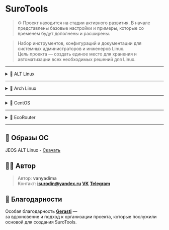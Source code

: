# SuroTools
> ⚙️ Проект находится на стадии активного развития.
> В начале представлены базовые настройки и примеры, которые со временем будут дополнены и расширены.

> Набор инструментов, конфигураций и документации для системных администраторов и инженеров Linux.  
> Цель проекта — создать единое место для хранения и автоматизации всех необходимых решений для Linux.

---

<details>
<summary>🐧 ALT Linux</summary>

<details>
<summary>🛠️🐧JEOS</summary>
    
После установки сего шедевра отечественного айти-прома первым делом нужно поставить нужные пакеты для комфортной работы - потому что даже автодополнение команд в этом дистрибутиве является опциональной, недостижимой мечтой, фичей уровня «Enterprise Deluxe Edition» :)))))

```bash
apt-get update
apt-get install bash-completion
```
    
</details>
    
<details>
<summary>🔀Настройка маршрутизации</summary>

<details>
<summary>ip_forward</summary>

net.ipv4.ip_forward позволяет системе работать как маршрутизатор - пересылать пакеты между сетевыми интерфейсами.

```bash
vim /etc/net/sysctl.conf
net.ipv4.ip_forward=1 #Меняем 0 на 1
vim /etc/sysctl.conf
net.ipv4.ip_forward=1
```

Перезагрузка sysctl

```bash
sysctl -p
```

</details>
    
<details>
<summary>iptables</summary>

iptables — это фаервол, который фильтрует и управляет сетевым трафиком на основе правил, решая, что пропустить, а что заблокировать.

Базовые команды iptables:

```bash
# Очистка старых правил
iptables -F
iptables -t nat -F
```

Сохранение настроек:

```bash
iptables-save >> /etc/sysconfig/iptables
systemctl enable iptables
```

Настройка правил на примере коммутатора:

![Настройка на примере коммутатора](Image/ALTLinux/iptables%20sw.png)

```bash
iptables -t nat -A POSTROUTING -o <интерфейс с выходом на интернет> -j MASQUERADE
iptables -A	FORWARD	-i <интернет> -o <внут. инт> -j ACCEPT
iptables -A	FORWARD	-i <внут. инт> -o <интернет> -n state --state ESTABLISHED,RELATED -j ACCEPT
```

>iptables -t nat -A POSTROUTING -o <интерфейс с выходом на интернет> -j MASQUERADE - Прячет все внутренние компьютеры за своим внешним IP (Маскарадинг).
>
>iptables -A	FORWARD	-i <интернет> -o <внут. инт> -j ACCEPT - Позволяет внутренним компьютерам ходить в интернет.
>
>iptables -A	FORWARD	-i <внут. инт> -o <интернет> -n state --state ESTABLISHED,RELATED -j ACCEPT - Пропускает обратно только "ответы" на их запросы, повышая безопасность.

Настройка iptables после настройки DHCP

```bash
iptables -A INPUT -i <инт> -p udp -j ACCEPT
iptables -A INPUT -i <инт> -p tcp -j ACCEPT
iptables -A OUTPUT -i <инт> -p udp -j ACCEPT
iptables -A OUTPUT -i <инт> -p tcp -j ACCEPT
```

</details>

<details>
<summary>DHCP</summary>

Установка DHCP-сервера

```bash
apt-get install dhcp-server
```
Настройка /etc/dhcp/dhcpd.conf

```bash
default-lease-time 3600;
max-lease-time 86400;
authoritative;

subnet 10.21.211.0 netmask 255.255.255.0 {
    range 10.21.211.10 10.21.211.230;
    option routers 10.21.211.1;
    option subnet-mask 255.255.255.0;
    option broadcast-address 10.21.211.255;
}
```

> default-lease-time 3600; - время аренды по умолчанию (1 час)
>
> max-lease-time 86400; - максимальное время аренды (24 часа)
>
> authoritative; - сервер является авторитетным для данной сети
>
> subnet 10.21.211.0 netmask 255.255.255.0 - определение подсети
>
> range 10.21.211.10 10.21.211.230; - диапазон выдаваемых IP-адресов
>
> option routers 10.21.211.1; - шлюз по умолчанию
>
> option subnet-mask 255.255.255.0; - маска подсети
>
> option broadcast-address 10.21.211.255; - широковещательный адрес

Создание и настройка /etc/default/isc-dhcp-server

```bash
DHCP_CONF=/etc/dhcp/dhcpd.conf
DHCP_PID=/var/run/dhcpd.pid
DHCP_OPTS="-4"
INTERFACEv4="<ens34>"
INTERFACEv6=""
```

> DHCP_CONF=/etc/dhcp/dhcpd.conf - путь к основному конфигурационному файлу
>
> DHCP_PID=/var/run/dhcpd.pid - путь к файлу PID-процесса
>
> DHCP_OPTS="-4" - опции запуска (работа только с IPv4)
>
> INTERFACEv4="ens34" - интерфейс для IPv4
>
> INTERFACEv6="" - интерфейс для IPv6 (пусто - отключено)

Запускаем и добавляем в автозапуск dhcpd

```bash
systemctl start dhcpd && systemctl enable dhcpd
```

</details>
  
<details>
<summary>Статическая маршрутизация</summary>

Пример настройки статических маршрутов:

```bash
# Добавление маршрута к сети 192.168.10.0/24 через шлюз 192.168.1.1
ip route add 192.168.10.0/24 via 192.168.1.1 dev eth0
```

Проверка таблицы маршрутизации:

```bash
ip route show
```

Сохранение маршрута в конфигурации:

```bash
echo "192.168.10.0/24 via 192.168.1.1 dev eth0" >> /etc/net/ifaces/eth0/ipv4route
```

</details>

</details>

<details>
<summary>📦 Установка и настройка ПО</summary>
    
<details>
<summary>Драйвера VMware</summary>

‼️ Без драйверов VMware вы не сможете копировать команды между вашим компьютером и виртуальной машиной!
    
```bash
apt-get install open-vm-tools open-vm-tools-desktop xrandr
systemctl enable vmtoolsd
systemctl start vmtoolsd
```
> open-vm-tools — базовые функции (общая папка, время, пр.)
>
> open-vm-tools-desktop — автоматическое разрешение экрана, мышь, графика
>
> xrandr — утилита для управления разрешением (на случай ручной настройки)
    
</details>

<details>
<summary>rsyslog</summary>

rsyslog — это система, которая собирает, фильтрует и перенаправляет логи (журналы событий) в нужные места.

Устанавливаем на клиент и на сервер

```bash
apt-get install rsyslog logrotate
```

# Настройка сервера

Настройка конфига в /etc/rsyslog.conf

![Настройка на сервере](Image/ALTLinux/rsyslogsrv.png)

```bash
#include(file="/etc/rsyslog.d/*.conf" mode="options1") 

module(load="imuxsock")
module(load="imklog")
module(load="imudp")
input(type="imudp" port="514")
module(load="imtcp")
input(type="imtcp" port="514")

$template 404, "/opt/%HOSTNAME%/%PROGRAMNAME%.log"

if ($fromhost-ip != "127.0.0.1" and $syslogseverity <= 4) then ?404
& stop 
```

>#include(file="/etc/rsyslog.d/*.conf" mode="optional")  - ЗАКОММЕНТИРОВАНО - подключение дополнительных конфигов
>
>module(load="imuxsock") - Загрузка модуля для Unix-сокетов (локальные приложения)
>
>module(load="imklog") - Загрузка модуля для логов ядра
>
>module(load="imudp") - Загрузка UDP-модуля
>
>input(type="imudp" port="514") - Прослушивание syslog-сообщений по UDP на порту 514
>
>module(load="imtcp") - Загрузка TCP-модуля
>
>input(type="imtcp" port="514") - Прослушивание syslog-сообщений по TCP на порту 514
>
>$template 404, "/opt/%HOSTNAME%/%PROGRAMNAME%.log" - Шаблон для именования файлов логов
>
>if ($fromhost-ip != "127.0.0.1" and $syslogseverity <= 4) then ?404 - Правило фильтрации: если IP отправителя не 127.0.0.1 и уровень серьезности <= 4 (warning)
>
>& stop - Остановка дальнейшей обработки для этих сообщений

P.S. 404 — это произвольное имя шаблона, как переменная.

Создание каталогов для сбора логов клиентских машин

```bash
mkdir -p /opt/cli1
mkdir -p /opt/cli2
mkdir -p /opt/cli3
```
logrotate — это утилита для автоматического управления лог-файлами: их ротации, сжатия, архивирования и удаления по заданным правилам.

Настройка logrotate в /etc/logrotate.d/rsyslog-opt

![Настройка logrotate](Image/ALTLinux/logrotate.png)

```bash
/opt/*/*.log {
    weekly
    size 10M
    rotate 4
    compress
    missingok
    notifempty
    create 0640 root root
    sharedscripts
    postrotate
        systemctl reload rsyslog > /dev/null 2>&1 || true
    endscript
}
```
>/opt/*/*.log {                    - Применять правила ко всем .log файлам в поддиректориях /opt/
>
>weekly                        - Ротация раз в неделю
>
>size 10M                      - Или при достижении размера файла 10 МБ
>
>rotate 4                      - Хранить 4 архивных копии логов
>
>compress                      - Сжимать архивные копии gzip
>
>missingok                     - Не считать ошибкой отсутствие файлов логов
>
>notifempty                    - Не ротировать пустые файлы
>
>create 0640 root root         - Создавать новый файл лога с правами 640, владелец root:root
>
>sharedscripts                 - Выполнять скрипты только один раз для всей группы файлов
>
>postrotate                    - Начало блока команд после ротации
>
>systemctl reload rsyslog > /dev/null 2>&1 || true  - Перезагрузка rsyslog, подавление вывода
>
>endscript                     - Конец блока команд
}

Включение автозапуска и немедленный запуск

```bash
systemctl enable --now rsyslog logrotate
```

---

# Настройка клиента

Настройка конфига в /etc/rsyslog.conf

![Настройка на клиенте](Image/ALTLinux/rsyslogcli.png)

```bash
*.warning action(type="omfwd"
    target="10.21.12.50"
    port="514"
    protocol="tcp"
    action.resumeRetryCount="-1"
    queue.type="linkedList"
    queue.size="10000")
```

>*.warning action(type="omfwd"    - Правило для всех сообщений с уровнем warning и выше
>
>target="10.21.12.50"         - Адрес удаленного syslog-сервера
>
>port="514"                   - Порт для отправки
>
>protocol="tcp"               - Использование TCP протокола
>
>action.resumeRetryCount="-1" - Бесконечные попытки переподключения при обрыве
>
>queue.type="linkedList"      - Тип очереди - связный список
>
>queue.size="10000")          - Максимальный размер очереди - 10000 сообщений

Включение автозапуска и немедленный запуск

```bash
systemctl enable --now rsyslog
```

</details>
    
</details>

</details>

---

<details>
<summary>🧊 Arch Linux</summary>

<details>
<summary>🛠️ Установка ОС</summary>

<details>
<summary>Перед установкой</summary>
Пока пусто :(

</details>
    
<details>
<summary>1. Монтирование и разметка дисков</summary>
Пока пусто :(

</details>

<details>
<summary>2. Установка ядра и базовая настройка</summary>
Пока пусто :(

</details>

<details>
<summary>3. GRUB</summary>
Пока пусто :(

</details>

<details>
<summary>4. Установка графики</summary>
Пока пусто :(

</details>

<details>
<summary>Рекомендую к установке</summary>
Пока пусто :(

</details>

<details>
<summary>Путь самурая (для ленивых)</summary>
Пока пусто :(

</details>

</details>

</details>

---

<details>
<summary>🔄 CentOS</summary>

Пока пусто :(

</details>

---

<details>
<summary>🌿 EcoRouter</summary>

Пока пусто :(

</details>

---
## 💾 Образы ОС

JEOS ALT Linux - [Скачать](https://nightly.altlinux.org/sisyphus/tested/regular-jeos-systemd-latest-x86_64.iso)



## 🧑‍💻 Автор

> Автор: **vanyadima**  
> Контакт: **isurodin@yandex.ru** **[VK](https://vk.com/surodyn)** **[Telegram](https://t.me/vanyadlma)**

## 💬 Благодарности

Особая благодарность **[Gerasti](https://github.com/Gerasti)** —  
за вдохновение и подход к организации проекта, которые послужили основой для создания SuroTools.
